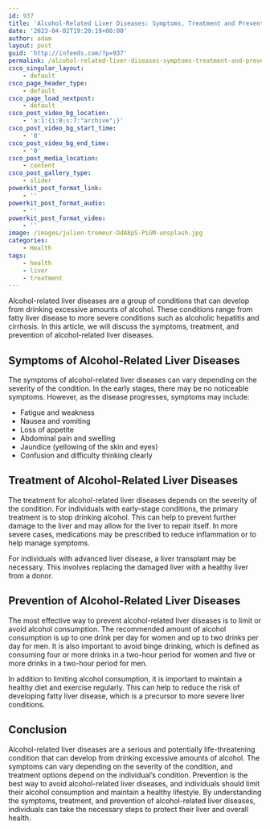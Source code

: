 ```yaml
---
id: 937
title: 'Alcohol-Related Liver Diseases: Symptoms, Treatment and Prevention'
date: '2023-04-02T19:20:19+00:00'
author: adam
layout: post
guid: 'http://infeeds.com/?p=937'
permalink: /alcohol-related-liver-diseases-symptoms-treatment-and-prevention/
csco_singular_layout:
    - default
csco_page_header_type:
    - default
csco_page_load_nextpost:
    - default
csco_post_video_bg_location:
    - 'a:1:{i:0;s:7:"archive";}'
csco_post_video_bg_start_time:
    - '0'
csco_post_video_bg_end_time:
    - '0'
csco_post_media_location:
    - content
csco_post_gallery_type:
    - slider
powerkit_post_format_link:
    - ''
powerkit_post_format_audio:
    - ''
powerkit_post_format_video:
    - ''
image: /images/julien-tromeur-DdA8pS-PiGM-unsplash.jpg
categories:
    - Health
tags:
    - health
    - liver
    - treatment
---
```


Alcohol-related liver diseases are a group of conditions that can develop from drinking excessive amounts of alcohol. These conditions range from fatty liver disease to more severe conditions such as alcoholic hepatitis and cirrhosis. In this article, we will discuss the symptoms, treatment, and prevention of alcohol-related liver diseases.

## Symptoms of Alcohol-Related Liver Diseases

The symptoms of alcohol-related liver diseases can vary depending on the severity of the condition. In the early stages, there may be no noticeable symptoms. However, as the disease progresses, symptoms may include:

- Fatigue and weakness
- Nausea and vomiting
- Loss of appetite
- Abdominal pain and swelling
- Jaundice (yellowing of the skin and eyes)
- Confusion and difficulty thinking clearly

## Treatment of Alcohol-Related Liver Diseases

The treatment for alcohol-related liver diseases depends on the severity of the condition. For individuals with early-stage conditions, the primary treatment is to stop drinking alcohol. This can help to prevent further damage to the liver and may allow for the liver to repair itself. In more severe cases, medications may be prescribed to reduce inflammation or to help manage symptoms.

For individuals with advanced liver disease, a liver transplant may be necessary. This involves replacing the damaged liver with a healthy liver from a donor.

## Prevention of Alcohol-Related Liver Diseases

The most effective way to prevent alcohol-related liver diseases is to limit or avoid alcohol consumption. The recommended amount of alcohol consumption is up to one drink per day for women and up to two drinks per day for men. It is also important to avoid binge drinking, which is defined as consuming four or more drinks in a two-hour period for women and five or more drinks in a two-hour period for men.

In addition to limiting alcohol consumption, it is important to maintain a healthy diet and exercise regularly. This can help to reduce the risk of developing fatty liver disease, which is a precursor to more severe liver conditions.

## Conclusion

Alcohol-related liver diseases are a serious and potentially life-threatening condition that can develop from drinking excessive amounts of alcohol. The symptoms can vary depending on the severity of the condition, and treatment options depend on the individual’s condition. Prevention is the best way to avoid alcohol-related liver diseases, and individuals should limit their alcohol consumption and maintain a healthy lifestyle. By understanding the symptoms, treatment, and prevention of alcohol-related liver diseases, individuals can take the necessary steps to protect their liver and overall health.
